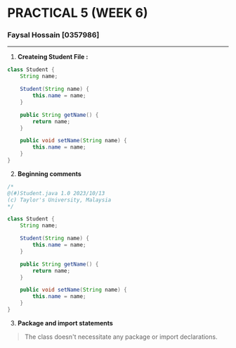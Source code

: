 # PRACTICAL 5 (WEEK 6)

### Faysal Hossain [0357986]

---

1. **Createing Student File :**

```java
class Student {
    String name;

    Student(String name) {
        this.name = name;
    }

    public String getName() {
        return name;
    }

    public void setName(String name) {
        this.name = name;
    }
}

```

2. **Beginning comments**

```java
/*
@(#)Student.java 1.0 2023/10/13
(c) Taylor's University, Malaysia
*/

class Student {
    String name;

    Student(String name) {
        this.name = name;
    }

    public String getName() {
        return name;
    }

    public void setName(String name) {
        this.name = name;
    }
}
```

3. **Package and import statements**

> The class doesn't necessitate any package or import declarations.
